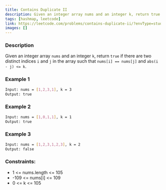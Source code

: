 ```yaml
---
title: Contains Duplicate II
description: Given an integer array nums and an integer k, return true if there are two distinct indices i and j in the array such that nums[i] == nums[j] and abs(i - j) <= k.
tags: [hashmap, leetcode]
link: https://leetcode.com/problems/contains-duplicate-ii/?envType=study-plan-v2&envId=top-interview-150
images: []
---
```


### Description

Given an integer array `nums` and an integer `k`, return `true` if there are two distinct indices `i` and `j` in the array such that `nums[i] == nums[j]` and `abs(i - j) <= k`.


### Example 1

```bash
Input: nums = [1,2,3,1], k = 3
Output: true
```

### Example 2

```bash
Input: nums = [1,0,1,1], k = 1
Output: true
```

### Example 3

```bash
Input: nums = [1,2,3,1,2,3], k = 2
Output: false
```

### Constraints:

- 1 <= nums.length <= 105
- -109 <= nums[i] <= 109
- 0 <= k <= 105